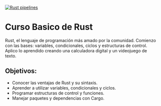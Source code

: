 [![Rust pipelines](https://github.com/Euler-B/BasicRust/actions/workflows/rust.yml/badge.svg)](https://github.com/Euler-B/BasicRust/actions/workflows/rust.yml)
# Curso Basico de Rust
Rust, el lenguaje de programación más amado por la comunidad. Comienzo con las bases: variables, condicionales, ciclos y estructuras de control.
Aplico lo aprendido creando una calculadora digital y un videojuego de texto.

## Objetivos:
- Conocer las ventajas de Rust y su sintaxis.
- Aprender a utilizar variables, condicionales y ciclos.
- Programar estructuras de control y funciones.
- Manejar paquetes y dependencias con Cargo.
